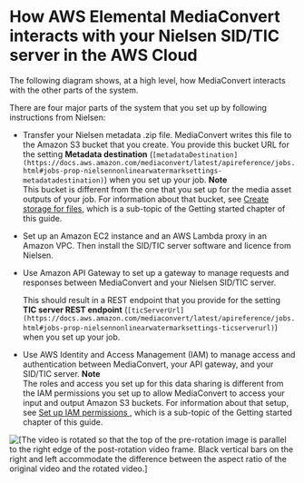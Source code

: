 # How AWS Elemental MediaConvert interacts with your Nielsen SID/TIC server in the AWS Cloud<a name="how-mediaconvert-interacts-with-your-nielsen-sid-tic-server-in-the-aws-cloud"></a>

The following diagram shows, at a high level, how MediaConvert interacts with the other parts of the system\.

There are four major parts of the system that you set up by following instructions from Nielsen:
+ Transfer your Nielsen metadata \.zip file\. MediaConvert writes this file to the Amazon S3 bucket that you create\. You provide this bucket URL for the setting **Metadata destination** \(`[metadataDestination](https://docs.aws.amazon.com/mediaconvert/latest/apireference/jobs.html#jobs-prop-nielsennonlinearwatermarksettings-metadatadestination)`\) when you set up your job\.
**Note**  
This bucket is different from the one that you set up for the media asset outputs of your job\. For information about that bucket, see [Create storage for files](set-up-file-locations.md), which is a sub\-topic of the Getting started chapter of this guide\.
+ Set up an Amazon EC2 instance and an AWS Lambda proxy in an Amazon VPC\. Then install the SID/TIC server software and licence from Nielsen\.
+ Use Amazon API Gateway to set up a gateway to manage requests and responses between MediaConvert and your Nielsen SID/TIC server\.

  This should result in a REST endpoint that you provide for the setting **TIC server REST endpoint** \(`[ticServerUrl](https://docs.aws.amazon.com/mediaconvert/latest/apireference/jobs.html#jobs-prop-nielsennonlinearwatermarksettings-ticserverurl)`\) when you set up your job\.
+ Use AWS Identity and Access Management \(IAM\) to manage access and authentication between MediaConvert, your API gateway, and your SID/TIC server\.
**Note**  
The roles and access you set up for this data sharing is different from the IAM permissions you set up to allow MediaConvert to access your input and output Amazon S3 buckets\. For information about that setup, see [Set up IAM permissions ](iam-role.md), which is a sub\-topic of the Getting started chapter of this guide\.

![\[The video is rotated so that the top of the pre-rotation image is parallel to the right edge of the post-rotation video frame. Black vertical bars on the right and left accommodate the difference between the aspect ratio of the original video and the rotated video.\]](http://docs.aws.amazon.com/mediaconvert/latest/ug/images/NielsenWatermarking.png)
